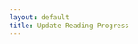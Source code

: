 ```yaml
---
layout: default
title: Update Reading Progress
---
```


<head>
  <link rel="stylesheet" href="/css/books.css">
</head>

<div id = books>
</div>

<script>
    fetch(
		'https://books.api.dacubeking.com/read?bypassCache=true',
	)
    .then(function(response) {
        // When the page is loaded convert it to text
        return response.json()
    }).then(function(books) {
        // filter books that aren't in the list "currentlyReading"
        books = books.filter(book => book.list === "Currently Reading");
        console.log(books);

        const url = new URL(window.location.href);
        const jsonData = decodeURI(url.searchParams.get('overrideJson'));
        const overrideData = JSON.parse(jsonData);

        for (book of books) {

            var authorHtml =
                book.authors.map(
                    (author, index) => `<a href="${book.authorLinks[index]}">${author}</a>`
            )
            try {
                if (overrideData != null && overrideData.workId === book.workId) {
                    book.percentComplete = overrideData.percent;
                    book.pages = overrideData.totalPages;
                    console.log(book); 
                }
            } catch (e) {
                console.log(e);
            }

            var html = `
                <div class="book">
                    <div style="display:inline-block;vertical-align:top;">
                        <a href="https://books.api.dacubeking.com/bestedition?workId=${book.workId}&render=true&bypassCache=true">
                            <img src="${book.coverLink}" alt="Edit Book Info for, ${book.name}">
                        </a>
                    </div>
                    <div style="display:inline-block;vertical-align:bottom;">
                        <div class="book-title">
                            <a href="https://books.api.dacubeking.com/bestedition?workId=${book.workId}&render=true">${book.name}</a>
                        </div>
                        <div class="author">
                            ${authorHtml}
                        </div>
                        <div class="published">
                            ${book.published}
                        </div>
                        <div>
                            <b>Progress:</b>
                            <div>
                                <b>
                                    Pages Read:
                                </b>
                                <input type="number" name="pages" id="${book.workId}pages" min="0" max="${book.pages}" value="${Math.round(book.percentComplete * book.pages)}" onInput="pagesChange('${book.workId}')">
                                <b>
                                    /
                                </b>
                                <input type="number" name="pages" id="${book.workId}totalPages" min="0" max="100000" value="${book.pages}" onInput="totalPagesChange('${book.workId}')">
                            </div>
                            <div>
                                <b>
                                    Percent Complete:
                                </b>
                                <input type="number" name="percent" id="${book.workId}percent" min="0" max="100" step="1" value="${Math.round(book.percentComplete * 100)}" onInput="percentChange('${book.workId}')" >
                                <b>
                                    %
                                </b>
                            </div>
                            <div>
                                <input type="submit" value="Submit" onclick="updateProgress('${book.workId}')">
                            </div>
                        </div>
                    </div>
                </div>
            `

            document.getElementById("books").innerHTML += html
        }
    })

    // Update the pages when the percent is changed
    function percentChange(workId) {
        console.log("percentChange");
        totalPages = document.getElementById(workId + "totalPages").value;
        var percent = document.getElementById(workId + "percent").value;
        document.getElementById(workId + "pages").value = Math.round(percent * totalPages / 100);
    }

    // Update the percent when the pages is changed
    function pagesChange(workId, pages) {
        console.log("pagesChange");
        totalPages = document.getElementById(workId + "totalPages").value;
        var pagesRead = document.getElementById(workId + "pages").value;
        document.getElementById(workId + "percent").value = Math.round(pagesRead / totalPages * 100);
    }

    // Update the percent when the total pages is changed
    function totalPagesChange(workId, pages) {
        console.log("totalPagesChange");
        var totalPages = document.getElementById(workId + "totalPages").value;
        document.getElementById(workId + "percent").value = Math.round(pages / totalPages * 100);
    }

    function updateProgress(workId, pages) {
        var pages = document.getElementById(workId + "pages").value;
        totalPages = document.getElementById(workId + "totalPages").value;
        var percent = pages / totalPages;

        window.location.href = "https://books.api.dacubeking.com/updateProgress?workId=" + workId + "&percent=" + percent + "&totalPages=" + totalPages;
    }
</script>

